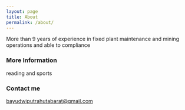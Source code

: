 ```yaml
---
layout: page
title: About
permalink: /about/
---
```


More than 9 years of experience in fixed plant maintenance and mining operations and able to compliance

### More Information

reading and sports

### Contact me

[bayudwiputrahutabarat@gmail.com](mailto:bayudwiputrahutabarat@gmail.com)
